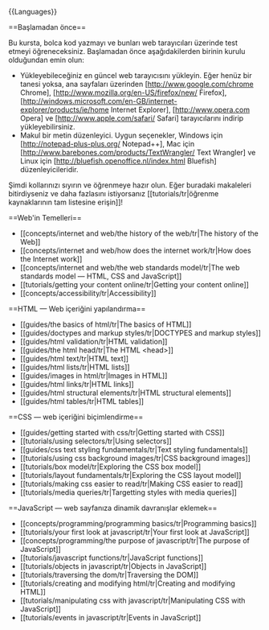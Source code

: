 {{Languages}}


==Başlamadan önce==

Bu kursta, bolca kod yazmayı ve bunları web tarayıcıları üzerinde test etmeyi öğreneceksiniz. Başlamadan önce aşağıdakilerden birinin kurulu olduğundan emin olun:

* Yükleyebileceğiniz en güncel web tarayıcısını yükleyin. Eğer henüz bir tanesi yoksa, ana sayfaları üzerinden [http://www.google.com/chrome Chrome], [http://www.mozilla.org/en-US/firefox/new/ Firefox], [http://windows.microsoft.com/en-GB/internet-explorer/products/ie/home Internet Explorer], [http://www.opera.com Opera] ve [http://www.apple.com/safari/ Safari] tarayıcılarını indirip yükleyebilirsiniz.
* Makul bir metin düzenleyici. Uygun seçenekler, Windows için [http://notepad-plus-plus.org/ Notepad++], Mac için [http://www.barebones.com/products/TextWrangler/ Text Wrangler] ve Linux için [http://bluefish.openoffice.nl/index.html Bluefish] düzenleyicileridir.

Şimdi kollarınızı sıyırın ve öğrenmeye hazır olun. Eğer buradaki makaleleri bitirdiyseniz ve daha fazlasını istiyorsanız [[tutorials/tr|öğrenme kaynaklarının tam listesine erişin]]!

==Web'in Temelleri==

* [[concepts/internet and web/the history of the web/tr|The history of the Web]]
* [[concepts/internet and web/how does the internet work/tr|How does the Internet work]]
* [[concepts/internet and web/the web standards model/tr|The web standards model — HTML, CSS and JavaScript]]
* [[tutorials/getting your content online/tr|Getting your content online]]
* [[concepts/accessibility/tr|Accessibility]]

==HTML — Web içeriğini yapılandırma==

* [[guides/the basics of html/tr|The basics of HTML]]
* [[guides/doctypes and markup styles/tr|DOCTYPES and markup styles]]
* [[guides/html validation/tr|HTML validation]]
* [[guides/the html head/tr|The HTML &lt;head&gt;]]
* [[guides/html text/tr|HTML text]]
* [[guides/html lists/tr|HTML lists]]
* [[guides/images in html/tr|Images in HTML]]
* [[guides/html links/tr|HTML links]]
* [[guides/html structural elements/tr|HTML structural elements]]
* [[guides/html tables/tr|HTML tables]]

==CSS — web içeriğini biçimlendirme==

* [[guides/getting started with css/tr|Getting started with CSS]]
* [[tutorials/using selectors/tr|Using selectors]]
* [[guides/css text styling fundamentals/tr|Text styling fundamentals]]
* [[tutorials/using css background images/tr|CSS background images]]
* [[tutorials/box model/tr|Exploring the CSS box model]]
* [[tutorials/layout fundamentals/tr|Exploring the CSS layout model]]
* [[tutorials/making css easier to read/tr|Making CSS easier to read]]
* [[tutorials/media queries/tr|Targetting styles with media queries]]

==JavaScript — web sayfanıza dinamik davranışlar eklemek==

* [[concepts/programming/programming basics/tr|Programming basics]]
* [[tutorials/your first look at javascript/tr|Your first look at JavaScript]]
* [[concepts/programming/the purpose of javascript/tr|The purpose of JavaScript]]
* [[tutorials/javascript functions/tr|JavaScript functions]]
* [[tutorials/objects in javascript/tr|Objects in JavaScript]]
* [[tutorials/traversing the dom/tr|Traversing the DOM]]
* [[tutorials/creating and modifying html/tr|Creating and modifying HTML]]
* [[tutorials/manipulating css with javascript/tr|Manipulating CSS with JavaScript]]
* [[tutorials/events in javascript/tr|Events in JavaScript]]